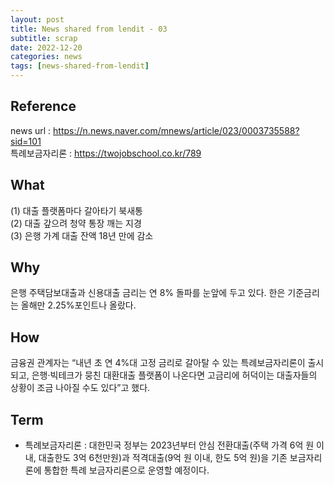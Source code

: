 ```yaml
---
layout: post
title: News shared from lendit - 03
subtitle: scrap
date: 2022-12-20
categories: news
tags: [news-shared-from-lendit]
---
```



## Reference

<a name="references">news url</a> : https://n.news.naver.com/mnews/article/023/0003735588?sid=101  
<a name="references">특례보금자리론</a> : https://twojobschool.co.kr/789  

## What

(1) 대출 플랫폼마다 갈아타기 북새통  
(2) 대출 갚으려 청약 통장 깨는 지경  
(3) 은행 가계 대출 잔액 18년 만에 감소  

## Why

은행 주택담보대출과 신용대출 금리는 연 8% 돌파를 눈앞에 두고 있다. 한은 기준금리는 올해만 2.25%포인트나 올랐다.  

## How

금융권 관계자는 “내년 초 연 4%대 고정 금리로 갈아탈 수 있는 특례보금자리론이 출시되고, 은행·빅테크가 뭉친 대환대출 플랫폼이 나온다면 고금리에 허덕이는 대출자들의 상황이 조금 나아질 수도 있다”고 했다.  

## Term

- 특례보금자리론 : 대한민국 정부는 2023년부터 안심 전환대출(주택 가격 6억 원 이내, 대출한도 3억 6천만원)과 적격대출(9억 원 이내, 한도 5억 원)을 기존 보금자리론에 통합한 특례 보금자리론으로 운영할 예정이다.  
